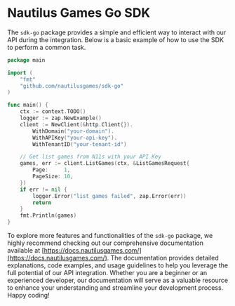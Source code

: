 # Nautilus Games Go SDK

The `sdk-go` package provides a simple and efficient way to interact with our API during the integration. Below is a basic example of how to use the SDK to perform a common task.

```go
package main

import (
    "fmt"
    "github.com/nautilusgames/sdk-go"
)

func main() {
	ctx := context.TODO()
	logger := zap.NewExample()
	client := NewClient(&http.Client{}).
		WithDomain("your-domain").
		WithAPIKey("your-api-key").
		WithTenantID("your-tenant-id")

	// Get list games from N11s with your API Key
	games, err := client.ListGames(ctx, &ListGamesRequest{
		Page:     1,
		PageSize: 10,
	})
	if err != nil {
		logger.Error("list games failed", zap.Error(err))
		return
	}
	fmt.Println(games)
}
```

To explore more features and functionalities of the `sdk-go` package, we highly recommend checking out our comprehensive documentation available at [https://docs.nautilusgames.com/](https://docs.nautilusgames.com/). The documentation provides detailed explanations, code examples, and usage guidelines to help you leverage the full potential of our API integration. Whether you are a beginner or an experienced developer, our documentation will serve as a valuable resource to enhance your understanding and streamline your development process. Happy coding!